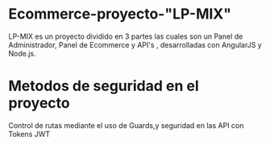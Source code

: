 # Ecommerce-proyecto-"LP-MIX"


  LP-MIX es un proyecto dividido en 3 partes las cuales son un Panel de Administrador, Panel de Ecommerce y API's , desarrolladas con AngularJS y Node.js.
  
#  Metodos de seguridad en  el proyecto

  Control de rutas mediante el uso de Guards,y seguridad  en las API con Tokens JWT
